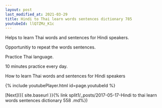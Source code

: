 ```yaml
---
layout: post
last_modified_at: 2021-03-29
title: Hindi to Thai learn words sentences dictionary 785 
youtubeId: llQ7ZMz_K1c
---
```

 
 
Helps to learn Thai words and sentences for Hindi speakers.

Opportunitiy to repeat the words sentences. 

Practice Thai language. 
 
10 minutes practice every day. 
 
How to learn Thai words and sentences for Hindi speakers 
 
{% include youtubePlayer.html id=page.youtubeId %}
 
 
[Next]({{ site.baseurl }}{% link  split1/_posts/2017-05-17-Hindi to thai learn words sentences dictionary 558 .md%})
 
